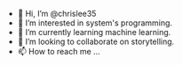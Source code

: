 - 👋 Hi, I’m @chrislee35
- 👀 I’m interested in system's programming.
- 🌱 I’m currently learning machine learning.
- 💞️ I’m looking to collaborate on storytelling.
- 📫 How to reach me ...

<!---
chrislee35/chrislee35 is a ✨ special ✨ repository because its `README.md` (this file) appears on your GitHub profile.
You can click the Preview link to take a look at your changes.
--->
